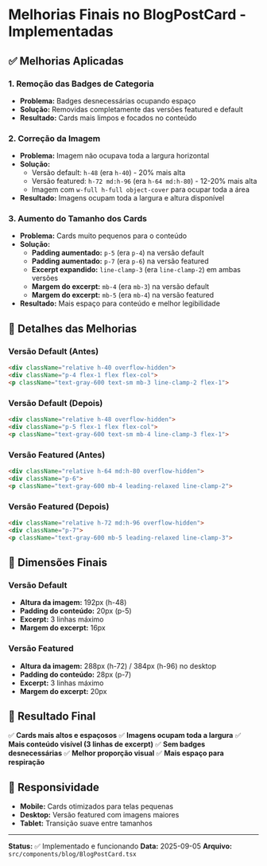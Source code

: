 # Melhorias Finais no BlogPostCard - Implementadas

## ✅ Melhorias Aplicadas

### 1. **Remoção das Badges de Categoria**
- **Problema:** Badges desnecessárias ocupando espaço
- **Solução:** Removidas completamente das versões featured e default
- **Resultado:** Cards mais limpos e focados no conteúdo

### 2. **Correção da Imagem**
- **Problema:** Imagem não ocupava toda a largura horizontal
- **Solução:** 
  - Versão default: `h-48` (era `h-40`) - 20% mais alta
  - Versão featured: `h-72 md:h-96` (era `h-64 md:h-80`) - 12-20% mais alta
  - Imagem com `w-full h-full object-cover` para ocupar toda a área
- **Resultado:** Imagens ocupam toda a largura e altura disponível

### 3. **Aumento do Tamanho dos Cards**
- **Problema:** Cards muito pequenos para o conteúdo
- **Solução:**
  - **Padding aumentado:** `p-5` (era `p-4`) na versão default
  - **Padding aumentado:** `p-7` (era `p-6`) na versão featured
  - **Excerpt expandido:** `line-clamp-3` (era `line-clamp-2`) em ambas versões
  - **Margem do excerpt:** `mb-4` (era `mb-3`) na versão default
  - **Margem do excerpt:** `mb-5` (era `mb-4`) na versão featured
- **Resultado:** Mais espaço para conteúdo e melhor legibilidade

## 🎨 Detalhes das Melhorias

### **Versão Default (Antes)**
```html
<div className="relative h-40 overflow-hidden">
<div className="p-4 flex-1 flex flex-col">
<p className="text-gray-600 text-sm mb-3 line-clamp-2 flex-1">
```

### **Versão Default (Depois)**
```html
<div className="relative h-48 overflow-hidden">
<div className="p-5 flex-1 flex flex-col">
<p className="text-gray-600 text-sm mb-4 line-clamp-3 flex-1">
```

### **Versão Featured (Antes)**
```html
<div className="relative h-64 md:h-80 overflow-hidden">
<div className="p-6">
<p className="text-gray-600 mb-4 leading-relaxed line-clamp-2">
```

### **Versão Featured (Depois)**
```html
<div className="relative h-72 md:h-96 overflow-hidden">
<div className="p-7">
<p className="text-gray-600 mb-5 leading-relaxed line-clamp-3">
```

## 📏 Dimensões Finais

### **Versão Default**
- **Altura da imagem:** 192px (h-48)
- **Padding do conteúdo:** 20px (p-5)
- **Excerpt:** 3 linhas máximo
- **Margem do excerpt:** 16px

### **Versão Featured**
- **Altura da imagem:** 288px (h-72) / 384px (h-96) no desktop
- **Padding do conteúdo:** 28px (p-7)
- **Excerpt:** 3 linhas máximo
- **Margem do excerpt:** 20px

## 🎯 Resultado Final

✅ **Cards mais altos e espaçosos**
✅ **Imagens ocupam toda a largura**
✅ **Mais conteúdo visível (3 linhas de excerpt)**
✅ **Sem badges desnecessárias**
✅ **Melhor proporção visual**
✅ **Mais espaço para respiração**

## 📱 Responsividade

- **Mobile:** Cards otimizados para telas pequenas
- **Desktop:** Versão featured com imagens maiores
- **Tablet:** Transição suave entre tamanhos

---

**Status:** ✅ Implementado e funcionando
**Data:** 2025-09-05
**Arquivo:** `src/components/blog/BlogPostCard.tsx`
